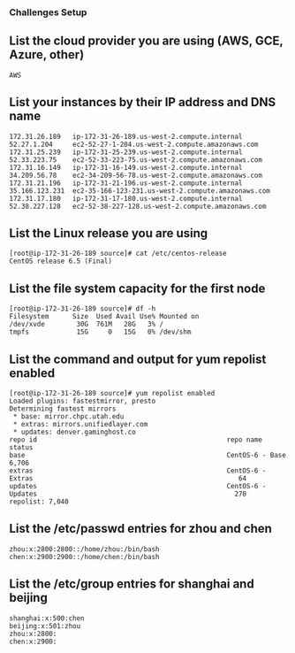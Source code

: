 ### Challenges Setup

## List the cloud provider you are using (AWS, GCE, Azure, other)
```
AWS
```

## List your instances by their IP address and DNS name
```
172.31.26.189	ip-172-31-26-189.us-west-2.compute.internal	52.27.1.204		ec2-52-27-1-204.us-west-2.compute.amazonaws.com
172.31.25.239	ip-172-31-25-239.us-west-2.compute.internal	52.33.223.75	ec2-52-33-223-75.us-west-2.compute.amazonaws.com
172.31.16.149	ip-172-31-16-149.us-west-2.compute.internal	34.209.56.78	ec2-34-209-56-78.us-west-2.compute.amazonaws.com
172.31.21.196	ip-172-31-21-196.us-west-2.compute.internal	35.166.123.231	ec2-35-166-123-231.us-west-2.compute.amazonaws.com
172.31.17.180	ip-172-31-17-180.us-west-2.compute.internal	52.38.227.128	ec2-52-38-227-128.us-west-2.compute.amazonaws.com
```

## List the Linux release you are using
```
[root@ip-172-31-26-189 source]# cat /etc/centos-release
CentOS release 6.5 (Final)
```

## List the file system capacity for the first node
```
[root@ip-172-31-26-189 source]# df -h
Filesystem      Size  Used Avail Use% Mounted on
/dev/xvde        30G  761M   28G   3% /
tmpfs            15G     0   15G   0% /dev/shm
```

## List the command and output for yum repolist enabled
```
[root@ip-172-31-26-189 source]# yum repolist enabled
Loaded plugins: fastestmirror, presto
Determining fastest mirrors
 * base: mirror.chpc.utah.edu
 * extras: mirrors.unifiedlayer.com
 * updates: denver.gaminghost.co
repo id                                                repo name                                                         status
base                                                   CentOS-6 - Base                                                   6,706
extras                                                 CentOS-6 - Extras                                                    64
updates                                                CentOS-6 - Updates                                                  270
repolist: 7,040
```

## List the /etc/passwd entries for zhou and chen
```
zhou:x:2800:2800::/home/zhou:/bin/bash
chen:x:2900:2900::/home/chen:/bin/bash
```

## List the /etc/group entries for shanghai and beijing
```
shanghai:x:500:chen
beijing:x:501:zhou
zhou:x:2800:
chen:x:2900:
```
